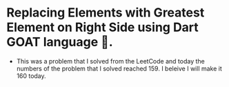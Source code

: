 # Replacing Elements with Greatest Element on Right Side using Dart GOAT language 🐐.

- This was a problem that I solved from the LeetCode and today the numbers of the problem that I solved reached 159. I beleive I will make it 160 today.
